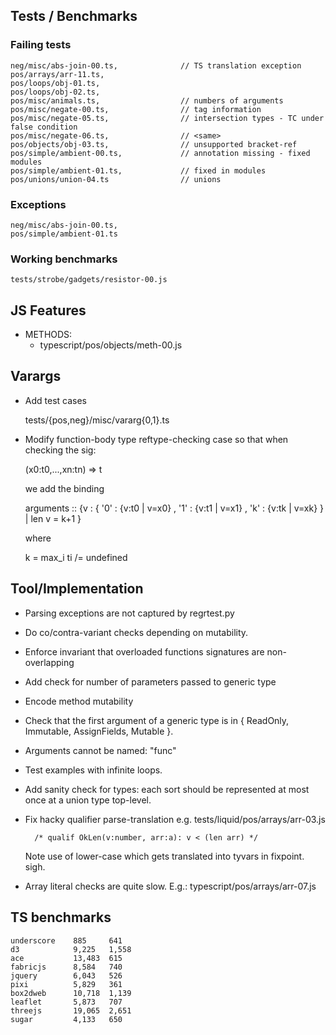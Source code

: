 Tests / Benchmarks
------------------

### Failing tests

    neg/misc/abs-join-00.ts,              // TS translation exception
    pos/arrays/arr-11.ts,                 
    pos/loops/obj-01.ts,
    pos/loops/obj-02.ts,
    pos/misc/animals.ts,                  // numbers of arguments
    pos/misc/negate-00.ts,                // tag information
    pos/misc/negate-05.ts,                // intersection types - TC under false condition
    pos/misc/negate-06.ts,                // <same>
    pos/objects/obj-03.ts,                // unsupported bracket-ref
    pos/simple/ambient-00.ts,             // annotation missing - fixed modules
    pos/simple/ambient-01.ts,             // fixed in modules
    pos/unions/union-04.ts                // unions

### Exceptions 
    
    neg/misc/abs-join-00.ts,
    pos/simple/ambient-01.ts


### Working benchmarks
  
    tests/strobe/gadgets/resistor-00.js


JS Features
-----------

  - METHODS:
    - typescript/pos/objects/meth-00.js


Varargs
-------

+ Add test cases

	tests/{pos,neg}/misc/vararg{0,1}.ts

- Modify function-body type reftype-checking case so that when checking the sig:

    (x0:t0,...,xn:tn) => t

  we add the binding

    arguments :: {v : { '0' : {v:t0 | v=x0}
	                  , '1' : {v:t1 | v=x1}
				      , 'k' : {v:tk | v=xk} } | len v = k+1 }

  where

    k = max_i ti /= undefined
	
  

	




Tool/Implementation
-------------------
  
  - Parsing exceptions are not captured by regrtest.py

  - Do co/contra-variant checks depending on mutability.

  - Enforce invariant that overloaded functions signatures are non-overlapping

  - Add check for number of parameters passed to generic type
  
  - Encode method mutability
  
  - Check that the first argument of a generic type is in { ReadOnly, Immutable,
    AssignFields, Mutable }.

  - Arguments cannot be named: "func"

  - Test examples with infinite loops.

  - Add sanity check for types: each sort should be represented at most once at
    a union type top-level.

  - Fix hacky qualifier parse-translation e.g. tests/liquid/pos/arrays/arr-03.js
        
          /* qualif OkLen(v:number, arr:a): v < (len arr) */

    Note use of lower-case which gets translated into tyvars in fixpoint. sigh.

  - Array literal checks are quite slow.
      E.g.: typescript/pos/arrays/arr-07.js


TS benchmarks
-------------

    underscore    885     641 
    d3            9,225   1,558 
    ace           13,483  615 
    fabricjs      8,584   740 
    jquery        6,043   526
    pixi          5,829   361 
    box2dweb      10,718  1,139 
    leaflet       5,873   707 
    threejs       19,065  2,651 
    sugar         4,133   650

